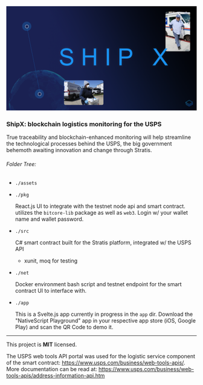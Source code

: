 <img src="./assets/shipx__banner.png" width="760px" />

### ShipX: blockchain logistics monitoring for the USPS

True traceability and blockchain-enhanced monitoring will help streamline the technological processes behind the USPS, the big government behemoth awaiting innovation and change through Stratis.

###### Folder Tree:

- `./assets`

- `./pkg`

    React.js UI to integrate with the testnet node api and smart contract. utilizes the `bitcore-lib` package as well as `web3`. Login w/ your wallet name and wallet password.

- `./src`

    C# smart contract built for the Stratis platform, integrated w/ the USPS API

    * xunit, moq for testing

- `./net`

    Docker environment bash script and testnet endpoint for the smart contract UI to interface with.

- `./app`

    This is a Svelte.js app currently in progress in the `app` dir. Download the "NativeScript Playground" app in your respective app store (iOS, Google Play) and scan the QR Code to demo it.

---

This project is **MIT** licensed. 

The USPS web tools API portal was used for the logistic service component of the smart contract: https://www.usps.com/business/web-tools-apis/. More documentation can be read at: https://www.usps.com/business/web-tools-apis/address-information-api.htm
